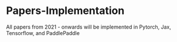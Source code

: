 # Papers-Implementation
All papers from 2021 - onwards will be implemented in Pytorch, Jax, Tensorflow, and PaddlePaddle
